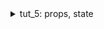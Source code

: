 <details>
  <summary>tut_5: props, state</summary>

- Component is a Plain Old JavaScript Function
- The Function Must Return "Something"
- The "Something" is the JSX
- The Component may have data private to itself. We call it "State".
- The Component may have data to share with other Components. We call them "Props".

- Imdb api key: f08fff03

``js

```
  const API_URL = "http://www.omdbapi.com?apikey=f08fff03";
```

</details>

